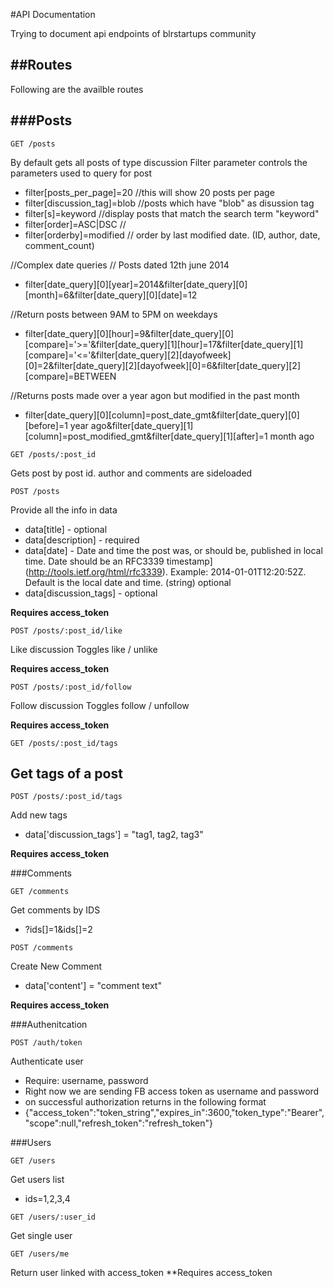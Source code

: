 #API Documentation

Trying to document api endpoints of blrstartups community

##Routes
---

Following are the availble routes 

###Posts
---
```
GET /posts
```
By default gets all posts of type discussion
Filter parameter controls the parameters used to query for post

* filter[posts_per_page]=20 //this will show 20 posts per page
* filter[discussion_tag]=blob //posts which have "blob" as disussion tag
* filter[s]=keyword //display posts that match the search term "keyword"
* filter[order]=ASC|DSC //
* filter[orderby]=modified // order by last modified date. (ID, author, date, comment_count)

//Complex date queries
// Posts dated 12th june 2014
* filter[date_query][0][year]=2014&filter[date_query][0][month]=6&filter[date_query][0][date]=12

//Return posts between 9AM to 5PM on weekdays
* filter[date_query][0][hour]=9&filter[date_query][0][compare]='>='&filter[date_query][1][hour]=17&filter[date_query][1][compare]='<='&filter[date_query][2][dayofweek][0]=2&filter[date_query][2][dayofweek][0]=6&filter[date_query][2][compare]=BETWEEN

//Returns posts made over a year agon but modified in the past month
* filter[date_query][0][column]=post_date_gmt&filter[date_query][0][before]=1 year ago&filter[date_query][1][column]=post_modified_gmt&filter[date_query][1][after]=1 month ago


```
GET /posts/:post_id
```

Gets post by post id.
author and comments are sideloaded

```
POST /posts
```

Provide all the info in data 
* data[title] - optional
* data[description] - required
* data[date] - Date and time the post was, or should be, published in local time. Date should be an RFC3339    timestamp](http://tools.ietf.org/html/rfc3339). Example: 2014-01-01T12:20:52Z. Default is the local date and time. (string) optional
* data[discussion_tags] - optional 

**Requires access_token**

```
POST /posts/:post_id/like
```

Like discussion
Toggles like / unlike

**Requires access_token**

```
POST /posts/:post_id/follow
```

Follow discussion
Toggles follow / unfollow

**Requires access_token**

```
GET /posts/:post_id/tags
```

Get tags of a post
---

```
POST /posts/:post_id/tags
```

Add new tags
* data['discussion_tags'] = "tag1, tag2, tag3"

**Requires access_token**

###Comments

```
GET /comments
```

Get comments by IDS
* ?ids[]=1&ids[]=2

```
POST /comments
```

Create New Comment
* data['content'] = "comment text"

**Requires access_token**

###Authenitcation
```
POST /auth/token
```

Authenticate user
* Require: username, password
* Right now we are sending FB access token as username and password
* on successful authorization returns in the following format
* {"access_token":"token_string","expires_in":3600,"token_type":"Bearer","scope":null,"refresh_token":"refresh_token"}

###Users
```
GET /users 
```

Get users list 
* ids=1,2,3,4

```
GET /users/:user_id
```

Get single user

```
GET /users/me
```
Return user linked with access_token
**Requires access_token